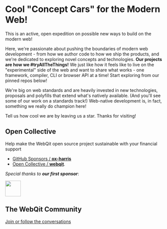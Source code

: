 # Cool "Concept Cars" for the Modern Web!

This is an active, open expedition on possible new ways to build on the modern web!

Here, we're passionate about pushing the boundaries of modern web development - from how we author code to how we ship the products, and we're dedicated to exploring novel concepts and technologies. **Our projects are how we #tryAllTheThings!** We just like how it feels like to live on the "experimental" side of the web and want to share what works - one framework, compiler, CLI or browser API at a time! Start exploring from our pinned repos below!

We're big on web standards and are heavily invested in new technologies, proposals and polyfills that extend what's natively available. (And you'll see some of our work on a standards track!) Web-native development is, in fact, something we really do champion here!

Tell us how cool we are by leaving us a star. Thanks for visiting!

## Open Collective

Help make the WebQit open source project sustainable with your financial support

- [GitHub Sponsors / **ox-harris**](https://github.com/sponsors/ox-harris)
- [Open Collective / **webqit**](https://opencollective.com/webqit).

_Special thanks to **our first sponsor**_:

<a href="https://github.com/ejiro-design"><img src="https://avatars.githubusercontent.com/u/79667751?s=96&v=4" height="50px" /></a>

## The WebQit Community

[Join or follow the conversations](https://github.com/webqit/webqit/discussions)
